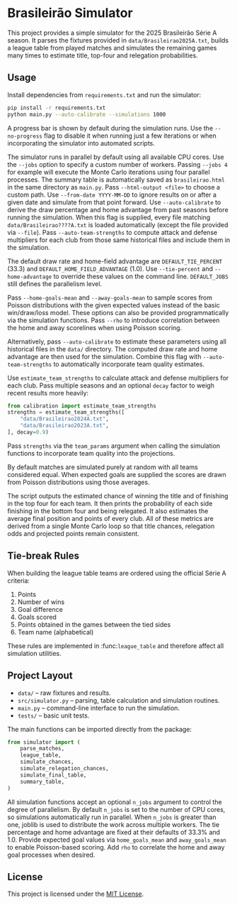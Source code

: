 # Brasileirão Simulator

This project provides a simple simulator for the 2025 Brasileirão Série A season. It parses the fixtures provided in `data/Brasileirao2025A.txt`, builds a league table from played matches and simulates the remaining games many times to estimate title, top-four and relegation probabilities.

## Usage

Install dependencies from `requirements.txt` and run the simulator:

```bash
pip install -r requirements.txt
python main.py --auto-calibrate --simulations 1000
```

A progress bar is shown by default during the simulation runs. Use the
`--no-progress` flag to disable it when running just a few iterations or when
incorporating the simulator into automated scripts.

The simulator runs in parallel by default using all available CPU cores. Use the
`--jobs` option to specify a custom number of workers. Passing `--jobs 4` for
example will execute the Monte Carlo iterations using four parallel processes.
The summary table is automatically saved as `brasileirao.html` in the same
directory as `main.py`. Pass `--html-output <file>` to choose a custom path.
Use `--from-date YYYY-MM-DD` to ignore results on or after a given date and
simulate from that point forward. Use `--auto-calibrate` to derive the draw
percentage and home advantage from past seasons before running the simulation.
When this flag is supplied, every file matching `data/Brasileirao????A.txt` is
loaded automatically (except the file provided via `--file`).
Pass `--auto-team-strengths` to compute attack and defense multipliers for each
club from those same historical files and include them in the simulation.

The default draw rate and home-field advantage are
`DEFAULT_TIE_PERCENT` (33.3) and `DEFAULT_HOME_FIELD_ADVANTAGE` (1.0).
Use `--tie-percent` and `--home-advantage` to override these values on the
command line. `DEFAULT_JOBS` still defines the parallelism level.

Pass `--home-goals-mean` and `--away-goals-mean` to sample scores from Poisson
distributions with the given expected values instead of the basic win/draw/loss
model. These options can also be provided programmatically via the simulation
functions. Pass `--rho` to introduce correlation between the home and away
scorelines when using Poisson scoring.

Alternatively, pass `--auto-calibrate` to estimate these parameters using all
historical files in the `data/` directory. The computed draw rate and home
advantage are then used for the simulation. Combine this flag with
`--auto-team-strengths` to automatically incorporate team quality estimates.

Use ``estimate_team_strengths`` to calculate attack and defense multipliers for
each club.  Pass multiple seasons and an optional ``decay`` factor to weigh
recent results more heavily:

```python
from calibration import estimate_team_strengths
strengths = estimate_team_strengths([
    "data/Brasileirao2024A.txt",
    "data/Brasileirao2023A.txt",
], decay=0.9)
```

Pass ``strengths`` via the ``team_params`` argument when calling the simulation
functions to incorporate team quality into the projections.

By default matches are simulated purely at random with all teams considered
equal. When expected goals are supplied the scores are drawn from Poisson
distributions using those averages.

The script outputs the estimated chance of winning the title and of finishing in the top four for each team. It then prints the probability of each side finishing in the bottom four and being relegated. It also estimates the average final position and points of every club.
All of these metrics are derived from a single Monte Carlo loop so that title chances, relegation odds and projected points remain consistent.

## Tie-break Rules

When building the league table teams are ordered using the official Série A criteria:

1. Points
2. Number of wins
3. Goal difference
4. Goals scored
5. Points obtained in the games between the tied sides
6. Team name (alphabetical)

These rules are implemented in :func:`league_table` and therefore affect all simulation utilities.

## Project Layout

- `data/` – raw fixtures and results.
- `src/simulator.py` – parsing, table calculation and simulation routines.
- `main.py` – command-line interface to run the simulation.
- `tests/` – basic unit tests.

The main functions can be imported directly from the package:

```python
from simulator import (
    parse_matches,
    league_table,
    simulate_chances,
    simulate_relegation_chances,
    simulate_final_table,
    summary_table,
)
```

All simulation functions accept an optional ``n_jobs`` argument to control the
degree of parallelism. By default ``n_jobs`` is set to the number of CPU cores,
so simulations automatically run in parallel. When ``n_jobs`` is greater than
one, joblib is used to distribute the work across multiple workers. The tie
percentage and home advantage are fixed at their defaults of 33.3% and 1.0.
Provide expected goal values via ``home_goals_mean`` and ``away_goals_mean`` to
enable Poisson-based scoring. Add ``rho`` to correlate the home and away goal
processes when desired.

## License

This project is licensed under the [MIT License](LICENSE).
